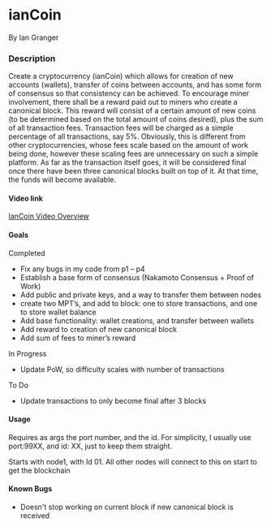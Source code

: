 # ianCoin
By Ian Granger

### Description ###
Create a cryptocurrency (ianCoin) which allows for creation of new accounts (wallets), transfer of coins between accounts, and has some form of consensus so that consistency can be achieved. To encourage miner involvement, there shall be a reward paid out to miners who create a canonical block. This reward will consist of a certain amount of new coins (to be determined based on the total amount of coins desired), plus the sum of all transaction fees. Transaction fees will be charged as a simple percentage of all transactions, say 5%. Obviously, this is different from other cryptocurrencies, whose fees scale based on the amount of work being done, however these scaling fees are unnecessary on such a simple platform. As far as the transaction itself goes, it will be considered final once there have been three canonical blocks built on top of it. At that time, the funds will become available.

#### Video link ####

[IanCoin Video Overview](https://youtu.be/jetXXRv-OMI "IanCoin")


#### Goals ####
Completed
* Fix any bugs in my code from p1 – p4
* Establish a base form of consensus (Nakamoto Consensus + Proof of Work)
* Add public and private keys, and a way to transfer them between nodes
* create two MPT’s, and add to block: one to store transactions, and one to store wallet balance
* Add base functionality: wallet creations, and transfer between wallets
* Add reward to creation of new canonical block
* Add sum of fees to miner’s reward

In Progress
* Update PoW, so difficulty scales with number of transactions

To Do
* Update transactions to only become final after 3 blocks



#### Usage ####
Requires as args the port number, and the id. For simplicity, I usually use port:99XX, and id: XX, just to keep them straight.

Starts with node1, with Id 01. All other nodes will connect to this on start to get the blockchain

#### Known Bugs ####
* Doesn't stop working on current block if new canonical block is received
